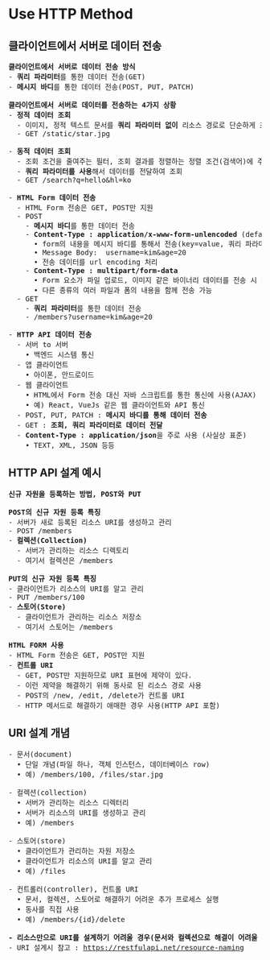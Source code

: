 # Use HTTP Method
## 클라이언트에서 서버로 데이터 전송
<pre>
<b>클라이언트에서 서버로 데이터 전송 방식</b>
- <b>쿼리 파라미터</b>를 통한 데이터 전송(GET)
- <b>메시지 바디</b>를 통한 데이터 전송(POST, PUT, PATCH)

<b>클라이언트에서 서버로 데이터를 전송하는 4가지 상황</b>
- <b>정적 데이터 조회</b>
  - 이미지, 정적 텍스트 문서를 <b>쿼리 파라미터 없이</b> 리소스 경로로 단순하게 조회
  - GET /static/star.jpg

- <b>동적 데이터 조회</b>
  - 조회 조건을 줄여주는 필터, 조회 결과를 정렬하는 정렬 조건(검색어)에 주로 사용
  - <b>쿼리 파라미터를 사용</b>해서 데이터를 전달하여 조회
  - GET /search?q=hello&hl=ko

- <b>HTML Form 데이터 전송</b>
  - HTML Form 전송은 GET, POST만 지원
  - POST
    - <b>메시지 바디</b>를 통한 데이터 전송
    - <b>Content-Type : application/x-www-form-unlencoded</b> (default)
      • form의 내용을 메시지 바디를 통해서 전송(key=value, 쿼리 파라미터 형식)
      • Message Body:  username=kim&age=20
      • 전송 데이터를 url encoding 처리
    - <b>Content-Type : multipart/form-data</b>
      • Form 요소가 파일 업로드, 이미지 같은 바이너리 데이터를 전송 시 사용
      • 다른 종류의 여러 파일과 폼의 내용을 함께 전송 가능
  - GET
    - <b>쿼리 파라미터</b>를 통한 데이터 전송
    - /members?username=kim&age=20

- <b>HTTP API 데이터 전송</b>
  - 서버 to 서버
    • 백엔드 시스템 통신
  - 앱 클라이언트
    • 아이폰, 안드로이드
  - 웹 클라이언트
    • HTML에서 Form 전송 대신 자바 스크립트를 통한 통신에 사용(AJAX)
    • 예) React, VueJs 같은 웹 클라이언트와 API 통신
  - POST, PUT, PATCH : <b>메시지 바디를 통해 데이터 전송</b>
  - GET : <b>조회, 쿼리 파라미터로 데이터 전달</b>
  - <b>Content-Type : application/json</b>을 주로 사용 (사실상 표준)
    • TEXT, XML, JSON 등등
</pre>
## HTTP API 설계 예시
<pre>
<b>신규 자원을 등록하는 방법, POST와 PUT</b>

<b>POST의 신규 자원 등록 특징</b>
- 서버가 새로 등록된 리소스 URI를 생성하고 관리
- POST /members
- <b>컬렉션(Collection)</b>
  - 서버가 관리하는 리소스 디렉토리
  - 여기서 컬렉션은 /members

<b>PUT의 신규 자원 등록 특징</b>
- 클라이언트가 리소스의 URI를 알고 관리
- PUT /members/100
- <b>스토어(Store)</b>
  - 클라이언트가 관리하는 리소스 저장소
  - 여기서 스토어는 /members

<b>HTML FORM 사용</b>
- HTML Form 전송은 GET, POST만 지원
- <b>컨트롤 URI</b>
  - GET, POST만 지원하므로 URI 표현에 제약이 있다.
  - 이런 제약을 해결하기 위해 동사로 된 리소스 경로 사용
  - POST의 /new, /edit, /delete가 컨트롤 URI
  - HTTP 메서드로 해결하기 애매한 경우 사용(HTTP API 포함)
</pre>
## URI 설계 개념
<pre>
- 문서(document)
  • 단일 개념(파일 하나, 객체 인스턴스, 데이터베이스 row)
  • 예) /members/100, /files/star.jpg

- 컬렉션(collection)
  • 서버가 관리하는 리소스 디렉터리
  • 서버가 리소스의 URI를 생성하고 관리
  • 예) /members

- 스토어(store)
  • 클라이언트가 관리하는 자원 저장소
  • 클라이언트가 리소스의 URI를 알고 관리
  • 예) /files

- 컨트롤러(controller), 컨트롤 URI
  • 문서, 컬렉션, 스토어로 해결하기 어려운 추가 프로세스 실행
  • 동사를 직접 사용
  • 예) /members/{id}/delete

<b>- 리소스만으로 URI를 설계하기 어려울 경우(문서와 컬렉션으로 해결이 어려울 경우) 컨트롤 URI를 사용</b>
- URI 설계시 참고 : <a href="https://restfulapi.net/resource-naming">https://restfulapi.net/resource-naming</a>
</pre>